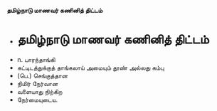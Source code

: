 **தமிழ்நாடு மாணவர் கணினித் திட்டம்**
- # தமிழ்நாடு மாணவர் கணினித் திட்டம்
- n. பாரந்தாங்கி
- கட்டிடத்துக்குத் தாங்கலாய் அமையும் தூண் அல்லது கம்பு
- (பெ.)  செங்குத்தான
- நிமிர் நேர்வான
-  வளையாது நிற்கிற
- நேர்மையுடைய.

